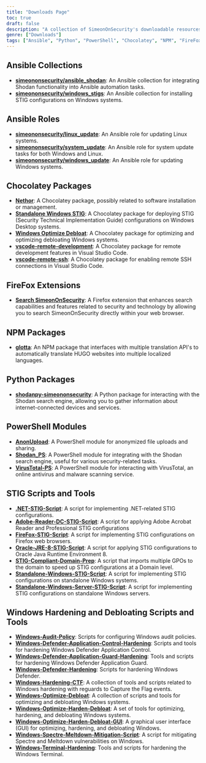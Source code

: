 ```yaml
---
title: "Downloads Page"
toc: true
draft: false
description: "A collection of SimeonOnSecurity's downloadable resources, including Ansible collections, roles, Python packages, PowerShell modules, Chocolatey packages, NPM packages, FireFox extensions, and various scripts and tools for system administration, security, and privacy."
genre: ["Downloads"]
tags: ["Ansible", "Python", "PowerShell", "Chocolatey", "NPM", "FireFox", "STIG", "Windows Hardening", "System Administration", "Security", "Privacy"]
---
```


## Ansible Collections

- [**simeononsecurity/ansible_shodan**](https://galaxy.ansible.com/ui/repo/published/simeononsecurity/ansible_shodan/): An Ansible collection for integrating Shodan functionality into Ansible automation tasks.
- [**simeononsecurity/windows_stigs**](https://galaxy.ansible.com/ui/repo/published/simeononsecurity/windows_stigs/): An Ansible collection for installing STIG configurations on Windows systems.

## Ansible Roles

- [**simeononsecurity/linux_update**](https://galaxy.ansible.com/ui/standalone/roles/simeononsecurity/linux_update/): An Ansible role for updating Linux systems.
- [**simeononsecurity/system_update**](https://galaxy.ansible.com/ui/standalone/roles/simeononsecurity/system_update/): An Ansible role for system update tasks for both Windows and Linux.
- [**simeononsecurity/windows_update**](https://galaxy.ansible.com/ui/standalone/roles/simeononsecurity/windows_update/): An Ansible role for updating Windows systems.


## Chocolatey Packages

- [**Nethor**](https://community.chocolatey.org/packages/Nethor): A Chocolatey package, possibly related to software installation or management.
- [**Standalone Windows STIG**](https://community.chocolatey.org/packages/Standalone-Windows-STIG): A Chocolatey package for deploying STIG (Security Technical Implementation Guide) configurations on Windows Desktop systems.
- [**Windows Optimize Debloat**](https://community.chocolatey.org/packages/Windows-Optimize-Debloat): A Chocolatey package for optimizing and optimizing debloating Windows systems.
- [**vscode-remote-development**](https://community.chocolatey.org/packages/vscode-remote-development): A Chocolatey package for remote development features in Visual Studio Code.
- [**vscode-remote-ssh**](https://community.chocolatey.org/packages/vscode-remote-ssh): A Chocolatey package for enabling remote SSH connections in Visual Studio Code.

## FireFox Extensions

- [**Search SimeonOnSecurity**](https://addons.mozilla.org/en-US/firefox/addon/search-simeononsecurity/): A Firefox extension that enhances search capabilities and features related to security and technology by allowing you to search SimeonOnSecurity directly within your web browser.

## NPM Packages

- [**glotta**](https://www.npmjs.com/package/glotta): An NPM package that interfaces with multiple translation API's to automatically translate HUGO websites into multiple localized languages.

## Python Packages

- [**shodanpy-simeononsecurity**](https://pypi.org/project/shodanpy-simeononsecurity/): A Python package for interacting with the Shodan search engine, allowing you to gather information about internet-connected devices and services.

## PowerShell Modules

- [**AnonUpload**](https://www.powershellgallery.com/packages/AnonUpload/): A PowerShell module for anonymized file uploads and sharing.
- [**Shodan_PS**](https://github.com/simeononsecurity/Shodan_PS): A PowerShell module for integrating with the Shodan search engine, useful for various security-related tasks.
- [**VirusTotal-PS**](https://github.com/simeononsecurity/VirusTotal-PS): A PowerShell module for interacting with VirusTotal, an online antivirus and malware scanning service.

## STIG Scripts and Tools
- [**.NET-STIG-Script**](https://github.com/simeononsecurity/.NET-STIG-Script): A script for implementing .NET-related STIG configurations.
- [**Adobe-Reader-DC-STIG-Script**](https://github.com/simeononsecurity/Adobe-Reader-DC-STIG-Script): A script for applying Adobe Acrobat Reader and Professional STIG configurations
- [**FireFox-STIG-Script**](https://github.com/simeononsecurity/FireFox-STIG-Script): A script for implementing STIG configurations on Firefox web browsers.
- [**Oracle-JRE-8-STIG-Script**](https://github.com/simeononsecurity/Oracle-JRE-8-STIG-Script): A script for applying STIG configurations to Oracle Java Runtime Environment 8.
- [**STIG-Compliant-Domain-Prep**](https://github.com/simeononsecurity/STIG-Compliant-Domain-Prep): A script that imports multiple GPOs to the domain to speed up STIG configurations at a Domain level.
- [**Standalone-Windows-STIG-Script**](https://github.com/simeononsecurity/Standalone-Windows-STIG-Script): A script for implementing STIG configurations on standalone Windows systems.
- [**Standalone-Windows-Server-STIG-Script**](https://github.com/simeononsecurity/Standalone-Windows-Server-STIG-Script): A script for implementing STIG configurations on standalone Windows servers.

## Windows Hardening and Debloating Scripts and Tools
- [**Windows-Audit-Policy**](https://github.com/simeononsecurity/Windows-Audit-Policy): Scripts for configuring Windows audit policies.
- [**Windows-Defender-Application-Control-Hardening**](https://github.com/simeononsecurity/Windows-Defender-Application-Control-Hardening): Scripts and tools for hardening Windows Defender Application Control.
- [**Windows-Defender-Application-Guard-Hardening**](https://github.com/simeononsecurity/Windows-Defender-Application-Guard-Hardening): Tools and scripts for hardening Windows Defender Application Guard.
- [**Windows-Defender-Hardening**](https://github.com/simeononsecurity/Windows-Defender-Hardening): Scripts for hardening Windows Defender.
- [**Windows-Hardening-CTF**](https://github.com/simeononsecurity/Windows-Hardening-CTF): A collection of tools and scripts related to Windows hardening with reguards to Capture the Flag events.
- [**Windows-Optimize-Debloat**](https://github.com/simeononsecurity/Windows-Optimize-Debloat): A collection of scripts and tools for optimizing and debloating Windows systems.
- [**Windows-Optimize-Harden-Debloat**](https://github.com/simeononsecurity/Windows-Optimize-Harden-Debloat): A set of tools for optimizing, hardening, and debloating Windows systems.
- [**Windows-Optimize-Harden-Debloat-GUI**](https://github.com/simeononsecurity/Windows-Optimize-Harden-Debloat-GUI): A graphical user interface (GUI) for optimizing, hardening, and debloating Windows.
- [**Windows-Spectre-Meltdown-Mitigation-Script**](https://github.com/simeononsecurity/Windows-Spectre-Meltdown-Mitigation-Script): A script for mitigating Spectre and Meltdown vulnerabilities on Windows.
- [**Windows-Terminal-Hardening**](https://github.com/simeononsecurity/Windows-Terminal-Hardening): Tools and scripts for hardening the Windows Terminal.